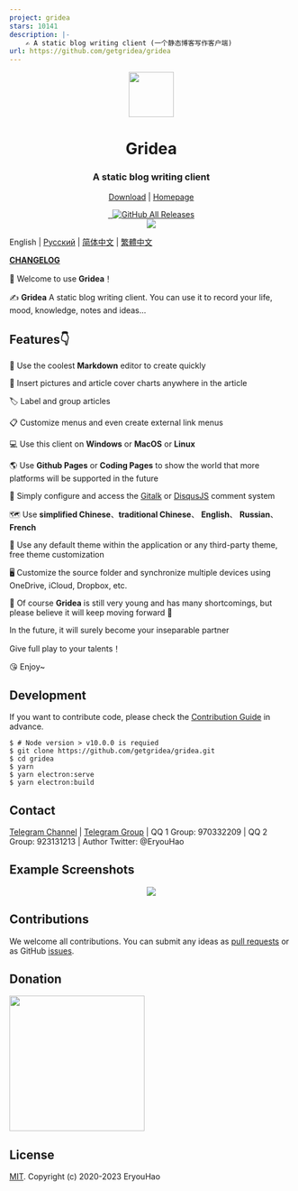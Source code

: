 ```yaml
---
project: gridea
stars: 10141
description: |-
    ✍️ A static blog writing client (一个静态博客写作客户端)
url: https://github.com/getgridea/gridea
---
```


<div align="center">
  <a href="https://gridea.dev">
    <img src="public/app-icons/gridea.png"  width="80px" height="80px">
  </a>
  <h1 align="center">
    Gridea
  </h1>
  <h3 align="center">
    A static blog writing client
  </h3>

  [Download](https://github.com/getgridea/gridea/releases) | [Homepage](https://gridea.dev/)

  <a href="https://github.com/getgridea/gridea/releases/latest">
    <img src="https://img.shields.io/github/release/getgridea/gridea.svg?style=flat-square" alt="">
  </a>

  <a href="https://github.com/getgridea/gridea/blob/master/LICENSE">
    <img src="https://img.shields.io/github/license/getgridea/gridea.svg?style=flat-square" alt="">
  </a>
  
  <a href="https://github.com/getgridea/gridea/releases/latest">
    <img alt="GitHub All Releases" src="https://img.shields.io/github/downloads/getgridea/gridea/total.svg?color=%2312b886&style=flat-square">
  </a>

</div>

<div align="center">
  <img src="gridea-app-en.png">

</div>

English | [Русский](https://github.com/getgridea/gridea/blob/master/README-ru.md)  | [简体中文](https://github.com/getgridea/gridea/blob/master/README-zh_CN.md)  | [繁體中文](https://github.com/getgridea/gridea/blob/master/README-zh_TW.md)

**[CHANGELOG](https://github.com/getgridea/gridea/blob/master/CHANGELOG.md)**

👏  Welcome to use **Gridea**！

✍️  **Gridea** A static blog writing client. You can use it to record your life, mood, knowledge, notes and ideas...


## Features👇
📝  Use the coolest **Markdown** editor to create quickly

🌉  Insert pictures and article cover charts anywhere in the article

🏷️  Label and group articles 

📋  Customize menus and even create external link menus

💻  Use this client on **Windows** or **MacOS**  or **Linux**

🌎  Use **Github Pages** or **Coding Pages** to show the world that more platforms will be supported in the future

💬  Simply configure and access the [Gitalk](https://github.com/gitalk/gitalk) or [DisqusJS](https://github.com/SukkaW/DisqusJS) comment system

🗺️  Use **simplified Chinese**、**traditional Chinese**、 **English**、 **Russian**、 **French**

🌁  Use any default theme within the application or any third-party theme, free theme customization

🖥  Customize the source folder and synchronize multiple devices using OneDrive, iCloud, Dropbox, etc.


🌱  Of course **Gridea** is still very young and has many shortcomings, but please believe it will keep moving forward 🏃

In the future, it will surely become your inseparable partner

Give full play to your talents！

😘  Enjoy~


## Development
If you want to contribute code, please check the [Contribution Guide](https://github.com/getgridea/gridea/wiki/%E8%B4%A1%E7%8C%AE%E6%8C%87%E5%8D%97) in advance.

``` shell
$ # Node version > v10.0.0 is requied
$ git clone https://github.com/getgridea/gridea.git
$ cd gridea
$ yarn
$ yarn electron:serve
$ yarn electron:build
```


## Contact
[Telegram Channel](https://t.me/joinchat/AAAAAEj82_lma0Y1wmyqUQ) | [Telegram Group](https://t.me/joinchat/IDY0ahRqb8NPodv95BNpBg)  | QQ 1 Group: 970332209 | QQ 2 Group: 923131213 | Author Twitter: @EryouHao


## Example Screenshots
<div align="center">
  <img src="./files/themes.png">
</div>


## Contributions
We welcome all contributions. You can submit any ideas as [pull requests](https://github.com/getgridea/gridea/pulls) or as GitHub [issues](https://github.com/getgridea/gridea/issues).   


## Donation
<div>
  <img src="./files/wechat.png" width="240px">
</div>


## License
[MIT](https://github.com/getgridea/gridea/blob/master/LICENSE). Copyright (c) 2020-2023 EryouHao

